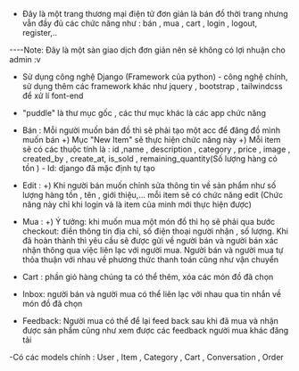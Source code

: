 - Đây là một trang thương mại điện tử đơn giản là bán đồ thời trang nhưng vẫn đầy đủ các chức năng như : bán , mua , cart , login , logout, register,..

----Note: Đây là một sàn giao dịch đơn giản nên sẽ không có lợi nhuận cho admin :v

- Sử dụng công nghệ Django (Framework của python) - công nghệ chính, sử dụng thêm các framework khác như jquery , bootstrap , tailwindcss để xử lí font-end

- "puddle" là thư mục gốc , các thư mục khác là các app chức năng


- Bán : Mỗi người muốn bán đồ thì sẽ phải tạo một acc để đăng đồ mình muốn bán
    +) Mục "New Item" sẽ thực hiện chức năng này
    +) Mỗi item sẽ có các thuộc tính là : id ,name , description , category , price , image , created_by , create_at, is_sold , remaining_quantity(Số lượng hàng có tồn )
        - Id: django đã mặc định tự tạo
- Edit :
    +) Khi người bán muốn chỉnh sửa thông tin về sản phẩm như số lượng hàng tồn , tên , giới thiệu,... mỗi item sẽ có chức năng edit (Chức năng này chỉ khi login và là item của minh mới thực hiện được)
- Mua :
    +) Ý tưởng: khi muốn mua một món đồ thì họ sẽ phải qua bước checkout: điền thông tin địa chỉ, số điện thoại người nhận , số lượng. Khi đã hoàn thành thì yêu cầu sẽ được gửi về người bán và người bán xác nhận thông qua việc liên lạc với người mua. Người bán và người mua tự thỏa thuận với nhau về phương thức thanh toán cũng như vận chuyển

- Cart : phần giỏ hàng chúng ta có thể thêm, xóa các món đồ đã chọn 

- Inbox: người bán và người mua có thể liên lạc với nhau qua tin nhắn về món đồ đã chọn

- Feedback: Người mua có thể để lại feed back sau khi đã mua và nhận được sản phẩm cũng như xem được các feedback người mua khác đăng tải

-Có các models chính : User , Item , Category , Cart , Conversation , Order